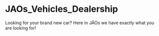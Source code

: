# JAOs_Vehicles_Dealership
 Looking for your brand new car? Here in JÃOs we have exactly what you are looking for!
